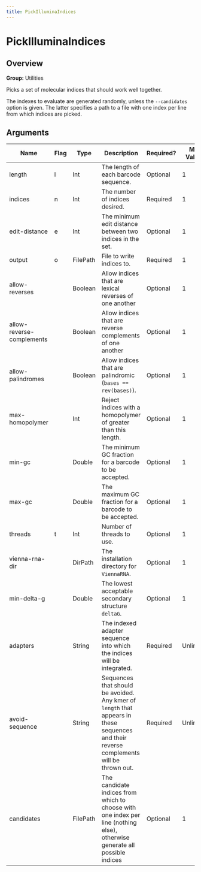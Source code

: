 ```yaml
---
title: PickIlluminaIndices
---
```


# PickIlluminaIndices

## Overview
**Group:** Utilities

Picks a set of molecular indices that should work well together.

The indexes to evaluate are generated randomly, unless the `--candidates` option is given.  The latter
specifies a path to a file with one index per line from which indices are picked.

## Arguments

|Name|Flag|Type|Description|Required?|Max Values|Default Value(s)|
|----|----|----|-----------|---------|----------|----------------|
|length|l|Int|The length of each barcode sequence.|Optional|1|8|
|indices|n|Int|The number of indices desired.|Required|1||
|edit-distance|e|Int|The minimum edit distance between two indices in the set.|Optional|1|3|
|output|o|FilePath|File to write indices to.|Required|1||
|allow-reverses||Boolean|Allow indices that are lexical reverses of one another|Optional|1|false|
|allow-reverse-complements||Boolean|Allow indices that are reverse complements of one another|Optional|1|false|
|allow-palindromes||Boolean|Allow indices that are palindromic (`bases == rev(bases)`).|Optional|1|false|
|max-homopolymer||Int|Reject indices with a homopolymer of greater than this length.|Optional|1|2|
|min-gc||Double|The minimum GC fraction for a barcode to be accepted.|Optional|1|0.0|
|max-gc||Double|The maximum GC fraction for a barcode to be accepted.|Optional|1|0.7|
|threads|t|Int|Number of threads to use.|Optional|1|4|
|vienna-rna-dir||DirPath|The installation directory for `ViennaRNA`.|Optional|1||
|min-delta-g||Double|The lowest acceptable secondary structure `deltaG`.|Optional|1|-10.0|
|adapters||String|The indexed adapter sequence into which the indices will be integrated.|Required|Unlimited|AATGATACGGCGACCACCGAGATCTACACNNNNNNNNACACTCTTTCCCTACACGACGCTCTTCCGATCT, AGATCGGAAGAGCACACGTCTGAACTCCAGTCACNNNNNNNNATCTCGTATGCCGTCTTCTGCTTG|
|avoid-sequence||String|Sequences that should be avoided.  Any kmer of `length` that appears in these sequences and their reverse complements will be thrown out.|Required|Unlimited|AATGATACGGCGACCACCGAGATCTACACTCTTTCCCTACACGACGCTCTTCCGATCT, AGATCGGAAGAGCGGTTCAGCAGGAATGCCGAGACCGATCTCGTATGCCGTCTTCTGCTTG, AATGATACGGCGACCACCGAGATCTACACTCTTTCCCTACACGACGCTCTTCCGATCT, AGATCGGAAGAGCACACGTCTGAACTCCAGTCACNNNNNNNNATCTCGTATGCCGTCTTCTGCTTG, AATGATACGGCGACCACCGAGATCTACACTCTTTCCCTACACGACGCTCTTCCGATCT, AGATCGGAAGAGCTCGTATGCCGTCTTCTGCTTG, AATGATACGGCGACCACCGAGATCTACACGCCTCCCTCGCGCCATCAGAGATGTGTATAAGAGACAG, CTGTCTCTTATACACATCTCTGAGCGGGCTGGCAAGGCAGACCGNNNNNNNNATCTCGTATGCCGTCTTCTGCTTG, AATGATACGGCGACCACCGAGATCTACACNNNNNNNNTCGTCGGCAGCGTCAGATGTGTATAAGAGACAG, CTGTCTCTTATACACATCTCCGAGCCCACGAGACNNNNNNNNATCTCGTATGCCGTCTTCTGCTTG, AATGATACGGCGACCACCGAGATCTACACNNNNNNNNACACTCTTTCCCTACACGACGCTCTTCCGATCT, AGATCGGAAGAGCACACGTCTGAACTCCAGTCACNNNNNNNNATCTCGTATGCCGTCTTCTGCTTG|
|candidates||FilePath|The candidate indices from which to choose with one index per line (nothing else), otherwise generate all possible indices|Optional|1||

